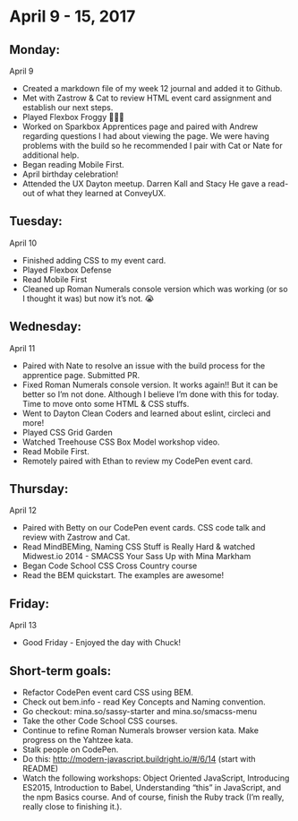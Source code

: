 April 9 - 15, 2017
===================

Monday:
-------
April 9
* Created a markdown file of my week 12 journal and added it to Github.
* Met with Zastrow & Cat to review HTML event card assignment and establish our next steps.
* Played Flexbox Froggy   🐸🐸🐸
* Worked on Sparkbox Apprentices page and paired with Andrew regarding questions I had about viewing the page. We were having problems with the build so he recommended I pair with Cat or Nate for additional help.
* Began reading Mobile First.
* April birthday celebration!
* Attended the UX Dayton meetup. Darren Kall and Stacy He gave a read-out of what they learned at ConveyUX.

Tuesday:
--------
April 10
* Finished adding CSS to my event card.
* Played Flexbox Defense
* Read Mobile First
* Cleaned up Roman Numerals console version which was working (or so I thought it was) but now it’s not. 😭

Wednesday:
----------
April 11
* Paired with Nate to resolve an issue with the build process for the apprentice page. Submitted PR.
* Fixed Roman Numerals console version. It works again!! But it can be better so I’m not done. Although I believe I’m done with this for today. Time to move onto some HTML & CSS stuffs.
* Went to Dayton Clean Coders and learned about eslint, circleci and more!
* Played CSS Grid Garden
* Watched Treehouse CSS Box Model workshop video.
* Read Mobile First.
* Remotely paired with Ethan to review my CodePen event card.

Thursday:
---------
April 12
* Paired with Betty on our CodePen event cards.
CSS code talk and review with Zastrow and Cat.
* Read MindBEMing, Naming CSS Stuff is Really Hard & watched Midwest.io 2014 - SMACSS Your Sass Up with Mina Markham
* Began Code School CSS Cross Country course
* Read the BEM quickstart. The examples are awesome!

Friday:
-------
April 13
* Good Friday - Enjoyed the day with Chuck!

Short-term goals:
-----------------
* Refactor CodePen event card CSS using BEM.
* Check out bem.info - read Key Concepts and Naming convention.
* Go checkout: mina.so/sassy-starter and mina.so/smacss-menu
* Take the other Code School CSS courses.
* Continue to refine Roman Numerals browser version kata.
Make progress on the Yahtzee kata.
* Stalk people on CodePen.
* Do this: http://modern-javascript.buildright.io/#/6/14 (start with README)
* Watch the following workshops: Object Oriented JavaScript, Introducing ES2015, Introduction to Babel, Understanding “this” in JavaScript,  and the npm Basics course. And of course, finish the Ruby track (I’m really, really close to finishing it.).
